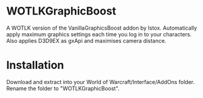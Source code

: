 # WOTLKGraphicBoost
A WOTLK version of the VanillaGraphicsBoost addon by Istox. Automatically apply maximum graphics settings each time you log in to your characters. Also applies D3D9EX as gxApi and maximises camera distance.

# Installation

Download and extract into your World of Warcraft/Interface/AddOns folder. Rename the folder to "WOTLKGraphicBoost".
